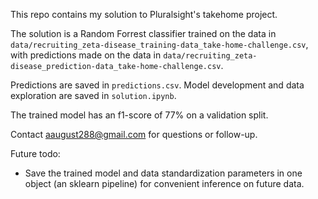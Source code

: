 This repo contains my solution to Pluralsight's takehome project. 

The solution is a Random Forrest classifier trained on the data in `data/recruiting_zeta-disease_training-data_take-home-challenge.csv`, with predictions made on the data in `data/recruiting_zeta-disease_prediction-data_take-home-challenge.csv`.

Predictions are saved in `predictions.csv`. Model development and data exploration are saved in `solution.ipynb`.

The trained model has an f1-score of 77% on a validation split.

Contact aaugust288@gmail.com for questions or follow-up.

Future todo:
- Save the trained model and data standardization parameters in one object (an sklearn pipeline) for convenient inference on future data.